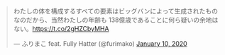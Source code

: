 
<blockquote class="twitter-tweet" data-dnt="true"><p lang="ja" dir="ltr">わたしの体を構成するすべての要素はビッグバンによって生成されたものなのだから、当然わたしの年齢も 138億歳であることに何ら疑いの余地はない。<a href="https://t.co/2gHZCbyMHA">https://t.co/2gHZCbyMHA</a></p>&mdash; ふりまこ feat. Fully Hatter (@furimako) <a href="https://twitter.com/furimako/status/1215557744666664960?ref_src=twsrc%5Etfw">January 10, 2020</a></blockquote>

<script async src="https://platform.twitter.com/widgets.js" charset="utf-8"></script>
